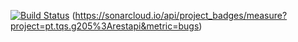 [![Build Status](https://travis-ci.org/tqs18-g205/rest-api.svg?branch=master)](https://travis-ci.org/tqs18-g205/rest-api)
(https://sonarcloud.io/api/project_badges/measure?project=pt.tqs.g205%3Arestapi&metric=bugs)
